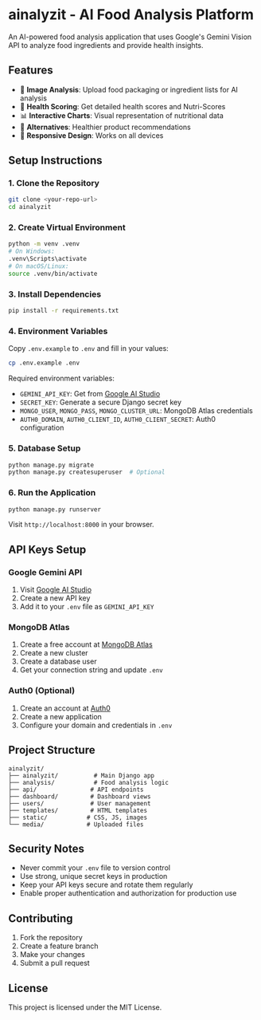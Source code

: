 # ainalyzit - AI Food Analysis Platform

An AI-powered food analysis application that uses Google's Gemini Vision API to analyze food ingredients and provide health insights.

## Features

- 📸 **Image Analysis**: Upload food packaging or ingredient lists for AI analysis
- 🧬 **Health Scoring**: Get detailed health scores and Nutri-Scores
- 📊 **Interactive Charts**: Visual representation of nutritional data
- 🔄 **Alternatives**: Healthier product recommendations
- 📱 **Responsive Design**: Works on all devices

## Setup Instructions

### 1. Clone the Repository
```bash
git clone <your-repo-url>
cd ainalyzit
```

### 2. Create Virtual Environment
```bash
python -m venv .venv
# On Windows:
.venv\Scripts\activate
# On macOS/Linux:
source .venv/bin/activate
```

### 3. Install Dependencies
```bash
pip install -r requirements.txt
```

### 4. Environment Variables
Copy `.env.example` to `.env` and fill in your values:
```bash
cp .env.example .env
```

Required environment variables:
- `GEMINI_API_KEY`: Get from [Google AI Studio](https://makersuite.google.com/app/apikey)
- `SECRET_KEY`: Generate a secure Django secret key
- `MONGO_USER`, `MONGO_PASS`, `MONGO_CLUSTER_URL`: MongoDB Atlas credentials
- `AUTH0_DOMAIN`, `AUTH0_CLIENT_ID`, `AUTH0_CLIENT_SECRET`: Auth0 configuration

### 5. Database Setup
```bash
python manage.py migrate
python manage.py createsuperuser  # Optional
```

### 6. Run the Application
```bash
python manage.py runserver
```

Visit `http://localhost:8000` in your browser.

## API Keys Setup

### Google Gemini API
1. Visit [Google AI Studio](https://makersuite.google.com/app/apikey)
2. Create a new API key
3. Add it to your `.env` file as `GEMINI_API_KEY`

### MongoDB Atlas
1. Create a free account at [MongoDB Atlas](https://www.mongodb.com/atlas)
2. Create a new cluster
3. Create a database user
4. Get your connection string and update `.env`

### Auth0 (Optional)
1. Create an account at [Auth0](https://auth0.com/)
2. Create a new application
3. Configure your domain and credentials in `.env`

## Project Structure

```
ainalyzit/
├── ainalyzit/          # Main Django app
├── analysis/           # Food analysis logic
├── api/               # API endpoints
├── dashboard/         # Dashboard views
├── users/             # User management
├── templates/         # HTML templates
├── static/           # CSS, JS, images
└── media/            # Uploaded files
```

## Security Notes

- Never commit your `.env` file to version control
- Use strong, unique secret keys in production
- Keep your API keys secure and rotate them regularly
- Enable proper authentication and authorization for production use

## Contributing

1. Fork the repository
2. Create a feature branch
3. Make your changes
4. Submit a pull request

## License

This project is licensed under the MIT License.
